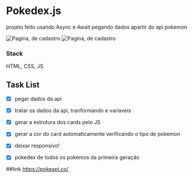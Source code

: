 # Pokedex.js
projeto feito usando Async e Await
pegando dados apartir do api pokemon 


![Pagina, de cadastro](https://ibb.co/T4rhDpv)
![Pagina, de cadastro](https://ibb.co/0yxrBqr)


### Stack
HTML, CSS, JS

## Task List
- [x] pegar dados da api
- [x] tratar os dados da api, tranformando e variaveis
- [X] gerar a estrutura dos cards pelo JS
- [X] gerar a cor do card automaticamente verificando o tipo de pokemon
- [X] deixar responsivo! 
- [X] pokedex de todos os pokemos da primeira geração



##link
https://pokeapi.co/
